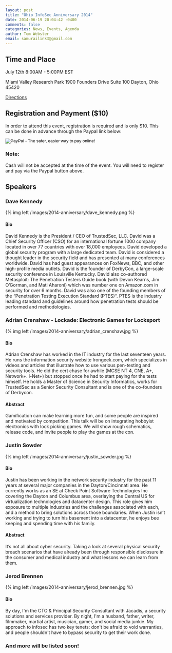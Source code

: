 ```yaml
---
layout: post
title: "Ohio InfoSec Anniversary 2014"
date: 2014-06-19 20:04:42 -0400
comments: false
categories: News, Events, Agenda
author: Tom Webster
email: samurailink3@gmail.com
---
```


## Time and Place

July 12th 8:00AM - 5:00PM EST

Miami Valley Research Park
1900 Founders Drive
Suite 100
Dayton, Ohio 45420

[Directions](/directions)

## Registration and Payment ($10)

In order to attend this event, registration is required and is only $10. This can be done in advance through the Paypal link below: 

<form action="https://www.paypal.com/cgi-bin/webscr" method="post" target="_top">
<input type="hidden" name="cmd" value="_s-xclick">
<input type="hidden" name="hosted_button_id" value="SQM6QYYVXHZ3G">
<input type="image" src="https://www.paypalobjects.com/en_US/i/btn/btn_buynow_LG.gif" border="0" name="submit" alt="PayPal - The safer, easier way to pay online!">
</form>

<div class="panel panel-warning">
  <div class="panel panel-heading"><h3 class="panel-title">Note:</h3></div>
  <div class="panel-body">Cash will not be accepted at the time of the event. You will need to register and pay via the Paypal button above.</div>
</div>


## Speakers

### Dave Kennedy

{% img left /images/2014-anniversary/dave_kennedy.png %}

#### Bio

David Kennedy is the President / CEO of TrustedSec, LLC. David was a Chief Security Officer (CSO) for an international fortune 1000 company located in over 77 countries with over 18,000 employees. David developed a global security program with a large dedicated team. David is considered a thought leader in the security field and has presented at many conferences worldwide. David has had guest appearances on FoxNews, BBC, and other high-profile media outlets. David is the founder of DerbyCon, a large-scale security conference in Louisville Kentucky. David also co-authored Metasploit: The Penetration Testers Guide book (with Devon Kearns, Jim O’Gorman, and Mati Aharoni) which was number one on Amazon.com in security for over 6 months. David was also one of the founding members of the “Penetration Testing Execution Standard (PTES)“. PTES is the industry leading standard and guidelines around how penetration tests should be performed and methodologies.

### Adrian Crenshaw - Lockade: Electronic Games for Locksport

{% img left /images/2014-anniversary/adrian_crenshaw.jpg %}

#### Bio

Adrian Crenshaw has worked in the IT industry for the last seventeen years. He runs the information security website Irongeek.com, which specializes in videos and articles that illustrate how to use various pen-testing and security tools. He did the cert chase for awhile (MCSE NT 4, CNE, A+, Network+. i-Net+) but stopped once he had to start paying for the tests himself. He holds a Master of Science in Security Informatics, works for TrustedSec as a Senior Security Consultant and is one of the co-founders of Derbycon.

#### Abstract

Gamification can make learning more fun, and some people are inspired and motivated by competition. This talk will be on integrating hobbyist electronics with lock picking games. We will show rough schematics, release code, and invite people to play the games at the con.

### Justin Sowder

{% img left /images/2014-anniversary/justin_sowder.jpg %}

#### Bio

Justin has been working in the network security industry for the past 11 years at several major companies in the Dayton/Cincinnati area. He currently works as an SE at Check Point Software Technologies Inc covering the Dayton and Columbus area, overlaying the Central US for virtualization technologies and datacenter design. This role gives him exposure to multiple industries and the challenges associated with each, and a method to bring solutions across those boundaries. When Justin isn’t working and trying to turn his basement into a datacenter, he enjoys bee keeping and spending time with his family.

#### Abstract

It’s not all about cyber security. Taking a look at several physical security breach scenarios that have already been through responsible disclosure in the consumer and medical industry and what lessons we can learn from them.

### Jerod Brennen

{% img left /images/2014-anniversary/jerod_brennen.jpg %}

#### Bio

By day, I'm the CTO & Principal Security Consultant with Jacadis, a security solutions and services provider. By night, I'm a husband, father, writer, filmmaker, martial artist, musician, gamer, and social media junkie. My approach to infosec has two key tenets: don't be afraid to void warranties, and people shouldn't have to bypass security to get their work done.

### And more will be listed soon!